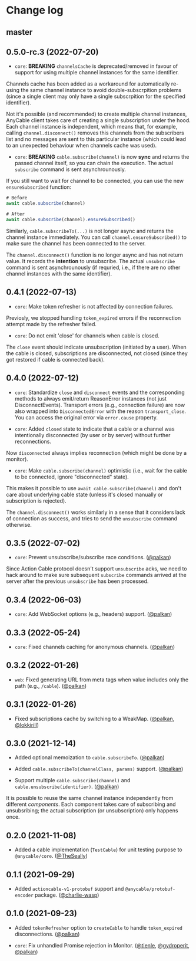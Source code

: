 # Change log

## master

## 0.5.0-rc.3 (2022-07-20)

- `core`: **BREAKING** `channelsCache` is deprecated/removed in favour of support for using multiple channel instances for the same identifier.

Channels cache has been added as a workaround for automatically re-using the same channel instance to avoid double-subscrpition problems (since a single client may only have a single subscrpition for the specified identifier).

Not it's possible (and recommended) to create multiple channel instances, AnyCable client takes care of creating a single subscription under the hood. Each channel instance is independent, which means that, for example, calling `channel.disconnect()` removes this channels from the subscribers list and no messages are sent to this particular instance (which could lead to an unexpected behaviour when channels cache was used).

- `core`: **BREAKING** `cable.subscribe(channel)` is now **sync** and returns the passed channel itself, so you can chain the execution. The actual `subscribe` command is sent asynchrounously.

If you still want to wait for channel to be connected, you can use the new `ensureSubscribed` function:

```js
# Before
await cable.subscribe(channel)

# After
await cable.subscribe(channel).ensureSubscribed()
```

Similarly, `cable.subscribeTo(...)` is not longer async and returns the channel instance immediately. You can call `channel.ensureSubscribed()` to make sure the channel has been connected to the server.

The `channel.disconnect()` function is no longer async and has not return value. It records the **intention** to unsubscribe. The actual `unsubscribe` command is sent asynchrounously (if requried, i.e., if there are no other channel instances with the same identifier).

## 0.4.1 (2022-07-13)

- `core`: Make token refresher is not affected by connection failures.

Previosly, we stopped handling `token_expired` errors if the reconnection attempt made by the refresher failed.

- `core`: Do not emit 'close' for channels when cable is closed.

The `close` event should indicate unsubscription (initiated by a user). When the cable is closed, subscriptions are disconnected, not closed (since they got restored if cable is connected back).

## 0.4.0 (2022-07-12)

- `core`: Standardize `close` and `disconnect` events and the corresponding methods to always emit/return ReasonError instances (not just DisconnectEvents). Transport errors (e.g., connection failure) are now also wrapped into `DisconnectedError` with the reason `transport_close`. You can access the original error via `error.cause` property.

- `core`: Added `closed` state to indicate that a cable or a channel was intentionally disconnected (by user or by server) without further reconnections.

Now `disconnected` always implies reconnection (which might be done by a monitor).

- `core`: Make `cable.subscribe(channel)` optimistic (i.e., wait for the cable to be connected, ignore "disconnected" state).

This makes it possible to use `await cable.subscribe(channel)` and don't care about underlying cable state (unless it's closed manually or subscription is rejected).

The `channel.disconnect()` works similarly in a sense that it considers lack of connection as success, and tries to send the `unsubscribe` command otherwise.

## 0.3.5 (2022-07-02)

- `core`: Prevent unsubscribe/subscribe race conditions. ([@palkan][])

Since Action Cable protocol doesn't support `unsubscribe` acks, we need to hack around to make sure subsequent `subscribe` commands arrived at the server after the previous `unsubscribe` has been processed.

## 0.3.4 (2022-06-03)

- `core`: Add WebSocket options (e.g., headers) support. ([@palkan][])

## 0.3.3 (2022-05-24)

- `core`: Fixed channels caching for anonymous channels. ([@palkan][])

## 0.3.2 (2022-01-26)

- `web`: Fixed generating URL from meta tags when value includes only the path (e.g., `/cable`). ([@palkan][])

## 0.3.1 (2022-01-26)

- Fixed subscriptions cache by switching to a WeakMap. ([@palkan][], [@lokkirill][])

## 0.3.0 (2021-12-14)

- Added optional memoization to `cable.subscribeTo`. ([@palkan][])

- Added `cable.subscribeTo(channelClass, params)` support. ([@palkan][])

- Support multiple `cable.subscribe(channel)` and `cable.unsubscribe(identifier)`. ([@palkan][])

It is possible to reuse the same channel instance independently from different _components_.
Each component takes care of subscribing and unsubsribing; the actual subscription (or unsubscription) only happens once.

## 0.2.0 (2021-11-08)

- Added a cable implementation (`TestCable`) for unit testing purpose to `@anycable/core`. ([@TheSeally][])

## 0.1.1 (2021-09-29)

- Added `actioncable-v1-protobuf` support and `@anycable/protobuf-encoder` package. ([@charlie-wasp][])

## 0.1.0 (2021-09-23)

- Added `tokenRefresher` option to `createCable` to handle `token_expired` disconnections. ([@palkan][])

- `core`: Fix unhandled Promise rejection in Monitor. ([@tienle][], [@gydroperit][], [@palkan][])

[@palkan]: https://github.com/palkan
[@tienle]: https://github.com/tienle
[@gydroperit]: https://github.com/gydroperit
[@charlie-wasp]: https://github.com/charlie-wasp
[@TheSeally]: https://github.com/TheSeally
[@lokkirill]: https://github.com/lokkirill
